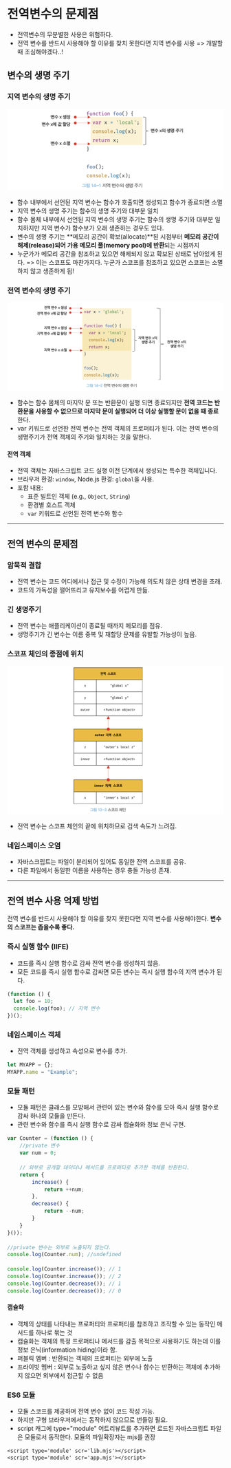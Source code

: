 # 전역변수의 문제점
- 전역변수의 무분별한 사용은 위험하다.
- 전역 변수를 반드시 사용해야 할 이유를 찾치 못한다면 지역 변수를 사용
=> 개발할 때 조심해야겠다..!

## 변수의 생명 주기
### 지역 변수의 생명 주기
![alt text](image.png)
- 함수 내부에서 선언된 지역 변수는 함수가 호출되면 생성되고 함수가 종료되면 소멸
- 지역 변수의 생명 주기는 함수의 생명 주기와 대부분 일치
- 함수 몸체 내부에서 선언된 지역 변수의 생명 주기는 함수의 생명 주기와 대부분 일치하지만 지역 변수가 함수보가 오래 생존하는 경우도 있다.
- 변수의 생명 주기는 **메모리 공간이 확보(allocate)**된 시점부터 **메모리 공간이 해제(release)되어 가용 메모리 풀(memory pool)에 반환**되는 시점까지
- 누군가가 메모리 공간을 참조하고 있으면 해제되지 않고 확보된 상태로 남아있게 된다. => 이는 스코프도 마찬가지다. 누군가 스코프를 참조하고 있으면 스코프는 소멸하지 않고 생존하게 됨!

### 전역 변수의 생명 주기
![alt text](image-1.png)
- 함수는 함수 몸체의 마지막 문 또는 반환문이 실행 되면 종료되지만 **전역 코드는 반환문을 사용할 수 없으므로 마지막 문이 실행되어 더 이상 실행할 문이 없을 때 종료**한다.
- var 키워드로 선언한 전역 변수는 전역 객체의 프로퍼티가 된다. 이는 전역 변수의 생명주기가 전역 객체의 주기와 일치하는 것을 말한다.

#### 전역 객체
- 전역 객체는 자바스크립트 코드 실행 이전 단계에서 생성되는 특수한 객체입니다.
- 브라우저 환경: `window`, Node.js 환경: `global`을 사용.
- 포함 내용:
  - 표준 빌트인 객체 (e.g., `Object`, `String`)
  - 환경별 호스트 객체
  - `var` 키워드로 선언된 전역 변수와 함수

---

## 전역 변수의 문제점

### 암묵적 결합
- 전역 변수는 코드 어디에서나 접근 및 수정이 가능해 의도치 않은 상태 변경을 초래.
- 코드의 가독성을 떨어뜨리고 유지보수를 어렵게 만듦.

### 긴 생명주기
- 전역 변수는 애플리케이션이 종료될 때까지 메모리를 점유.
- 생명주기가 긴 변수는 이름 중복 및 재할당 문제를 유발할 가능성이 높음.

### 스코프 체인의 종점에 위치
![alt text](image-2.png)
- 전역 변수는 스코프 체인의 끝에 위치하므로 검색 속도가 느려짐.

### 네임스페이스 오염
- 자바스크립트는 파일이 분리되어 있어도 동일한 전역 스코프를 공유.
- 다른 파일에서 동일한 이름을 사용하는 경우 충돌 가능성 존재.

---

## 전역 변수 사용 억제 방법
전역 변수를 반드시 사용해야 할 이유를 찾지 못한다면 지역 변수를 사용해야한다. **변수의 스코프는 좁을수록 좋다.**

### 즉시 실행 함수 (IIFE)
- 코드를 즉시 실행 함수로 감싸 전역 변수를 생성하지 않음.
- 모든 코드를 즉시 실행 함수로 감싸면 모든 변수는 즉시 실행 함수의 지역 변수가 된다.
```javascript
(function () {
  let foo = 10;
  console.log(foo); // 지역 변수
})();
```

### 네임스페이스 객체
- 전역 객체를 생성하고 속성으로 변수를 추가.

```javascript
let MYAPP = {};
MYAPP.name = "Example";
```

### 모듈 패턴
- 모듈 패턴은 클래스를 모방해서 관련이 있는 변수와 함수를 모아 즉시 실행 함수로 감싸 하나의 모듈을 만든다.
- 관련 변수와 함수를 즉시 실행 함수로 감싸 캡슐화와 정보 은닉 구현.

```javascript
var Counter = (function () {
	//private 변수
	var num = 0;
  
  	// 외부로 공개할 데이터나 메서드를 프로퍼티로 추가한 객체를 반환한다.
  	return {
    	increase() {
        	return ++num;
        },
      	decrease() {
        	return --num;
        }
    }
}());

//private 변수는 외부로 노출되지 않는다.
console.log(Counter.num); //undefined

console.log(Counter.increase()); // 1
console.log(Counter.increase()); // 2
console.log(Counter.decrease()); // 1
console.log(Counter.decrease()); // 0
```


#### 캡슐화
- 객체의 상태를 나타내는 프로퍼티와 프로퍼티를 참조하고 조작할 수 있는 동작인 메서드를 하나로 묶는 것
- 캡슐화는 객체의 특정 프로퍼티나 메서드를 감출 목적으로 사용하기도 하는데 이를 정보 은닉(information hiding)이라 함.
- 퍼블릭 멤버 : 반환되는 객체의 프로퍼티는 외부에 노출
- 프라이빗 멤버 : 외부로 노출하고 싶지 않은 변수나 함수는 반환하는 객체에 추가하지 않으면 외부에서 접근할 수 없음

### ES6 모듈
- 모듈 스코프를 제공하며 전역 변수 없이 코드 작성 가능.
- 하지만 구형 브라우저에서는 동작하지 않으므로 번들링 필요.
- script 캐그에 type="module" 어트리뷰트를 추가하면 로드된 자바스크립트 파일은 모듈로서 동작한다. 모듈의 파일확장자는 mjs를 권장

```
<script type='module' scr='lib.mjs'></script>
<script type='module' scr='app.mjs'></script>
```